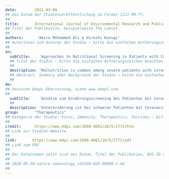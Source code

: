 ```yaml
---
date:        2021-03-09
## Das Datum der Studienveröffentlichung im Format JJJJ-MM-TT.
##
title:       International Journal of Environmental Research and Public Health
## Titel der Publikation, beispielweise The Lancet.
##
authors:      'Amira Mohammed Ali & Hiroshi Kunugi'
## Autorinnen und Autoren der Studie – bitte die einfachen Anführungszeichen beachten!
##
en:
  subtitle:    'Approaches to Nutritional Screening in Patients with Coronavirus Disease 2019 (COVID-19)'
  ## Titel der Studie – bitte die einfachen Anführungszeichen beachten!
  ##
  description: 'Malnutrition is common among severe patients with coronavirus disease 2019 (COVID-19), mainly elderly adults and patients with comorbidities. It is also associated with atypical presentation of the disease. Despite the possible contribution of malnutrition to the acquisition and severity of COVID-19, it is not clear which nutritional screening measures may best diagnose malnutrition in these patients at early stages. This is of crucial importance given the urgency and rapid progression of the disease in vulnerable groups. Accordingly, this review examines the available literature for different nutritional screening approaches implemented among COVID-19 patients, with a special focus on elderly adults. After a literature search, we selected and scrutinized 14 studies assessing malnutrition among COVID-19 patients. The Nutrition Risk Screening 2002 (NRS-2002) has demonstrated superior sensitivity to other traditional screening measures. The controlling nutritional status (CONUT) score, which comprises serum albumin level, cholesterol level, and lymphocytes count, as well as a combined CONUT-lactate dehydrogenase-C-reactive protein score expressed a predictive capacity even superior to that of NRS-2002 (0.81% and 0.92% vs. 0.79%) in midlife and elder COVID-19 patients. Therefore, simple measures based on routinely conducted laboratory investigations such as the CONUT score may be timely, cheap, and valuable alternatives for identifying COVID-19 patients with high nutritional risk. Mini Nutritional Assessment (MNA) was the only measure used to detect residual malnutrition and high malnutrition risk in remitting patients-MNA scores correlated with hypoalbuminemia, hypercytokinemia, and weight loss. Older males with severe inflammation, gastrointestinal symptoms, and pre-existing comorbidities (diabetes, obesity, or hypertension) are more prone to malnutrition and subsequently poor COVID-19 prognosis both during the acute phase and during convalescence. Thus, they are in need of frequent nutritional monitoring and support while detecting and treating malnutrition in the general public might be necessary to increase resilience against COVID-19.'
  ## Abstract, Summary oder Background der Studie – bitte die einfachen Anführungszeichen beachten!
  ##
de: 
## Deutsche DeepL-Übersetzung, siehe www.deepl.com.
##
  subtitle:    'Ansätze zum Ernährungsscreening bei Patienten mit Coronavirus-Erkrankungen 2019 (COVID-19)'
  ##
  description: 'Unterernährung ist bei schweren Patienten mit Coronavirus-Krankheit 2019 (COVID-19) häufig, vor allem bei älteren Erwachsenen und Patienten mit Begleiterkrankungen. Sie ist auch mit einer atypischen Präsentation der Krankheit verbunden. Trotz des möglichen Beitrags der Mangelernährung zum Erwerb und zur Schwere der COVID-19-Erkrankung ist nicht klar, mit welchen Ernährungsscreening-Maßnahmen eine Mangelernährung bei diesen Patienten am besten in einem frühen Stadium diagnostiziert werden kann. Dies ist angesichts der Dringlichkeit und des raschen Fortschreitens der Krankheit in gefährdeten Gruppen von entscheidender BedUeutung. Dementsprechend wird in dieser Übersichtsarbeit die verfügbare Literatur zu verschiedenen Ernährungsscreening-Ansätzen untersucht, die bei COVID-19-Patienten eingesetzt werden, wobei ein besonderer Schwerpunkt auf älteren Erwachsenen liegt. Nach einer Literaturrecherche wurden 14 Studien zur Bewertung der Mangelernährung bei COVID-19-Patienten ausgewählt und untersucht. Das Nutrition Risk Screening 2002 (NRS-2002) hat eine höhere Sensitivität als andere traditionelle Screening-Maßnahmen gezeigt. Der CONUT-Score (Controlling Nutritional Status), der sich aus dem Serumalbuminspiegel, dem Cholesterinspiegel und der Lymphozytenzahl zusammensetzt, sowie ein kombinierter CONUT-Laktatdehydrogenase-C-reaktives Protein-Score wiesen bei COVID-19-Patienten im mittleren und höheren Lebensalter eine noch bessere Vorhersagekraft auf als der NRS-2002 (0,81 % und 0,92 % gegenüber 0,79 %). Daher können einfache, auf routinemäßig durchgeführten Laboruntersuchungen basierende Maßnahmen wie der CONUT-Score eine zeitnahe, kostengünstige und wertvolle Alternative zur Identifizierung von COVID-19-Patienten mit hohem Ernährungsrisiko sein. Die Mini-Ernährungsanalyse (MNA) war die einzige Maßnahme, mit der eine Restunterernährung und ein hohes Unterernährungsrisiko bei remittierenden Patienten festgestellt werden konnte - der MNA-Score korrelierte mit Hypoalbuminämie, Hyperzytokinämie und Gewichtsverlust. Ältere Männer mit schweren Entzündungen, gastrointestinalen Symptomen und vorbestehenden Begleiterkrankungen (Diabetes, Adipositas oder Bluthochdruck) sind sowohl in der akuten Phase als auch in der Rekonvaleszenz anfälliger für eine Unterernährung und damit für eine schlechte COVID-19-Prognose. Sie benötigen daher eine häufige Ernährungsüberwachung und -unterstützung, während die Erkennung und Behandlung von Unterernährung in der Allgemeinbevölkerung notwendig sein könnte, um die Widerstandsfähigkeit gegen COVID-19 zu erhöhen.'
group:       "Therapeutics"
## Kategorie der Studie: Virus, Immunity, Therapeutics, Vaccines – bitte die Anführungszeichen beachten!
##
credit:      https://www.mdpi.com/1660-4601/18/5/2772/htm
## Link zur Studien-Website.
##
link:       https://www.mdpi.com/1660-4601/18/5/2772/pdf
## Link zum PDF.
##
## Der Dateinamen setzt sich aus Datum, Titel der Publikation, DOI-ID der Studie (nach dem letzten Slash) und der Dateiendung zusammen. Bitte den Unterstrich vor der DOI-ID beachten!
##
## 2020-09-30-nature-immunology_s41590-020-00808-x.md
##
---
```

<object data="{{ page.link }}" style='height:calc(100vh - 400px); width: 100%' type='application/pdf'></object>
